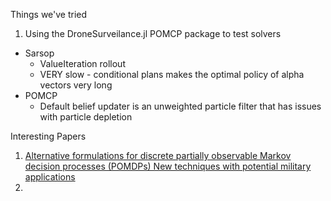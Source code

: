 Things we've tried
1. Using the DroneSurveilance.jl POMCP package to test solvers
  * Sarsop
    * ValueIteration rollout
    * VERY slow - conditional plans makes the optimal policy of alpha vectors very long
  * POMCP
    * Default belief updater is an unweighted particle filter that has issues with particle depletion
   

Interesting Papers
1. [Alternative formulations for discrete partially observable Markov decision processes (POMDPs)
New techniques with potential military applications](https://cradpdf.drdc-rddc.gc.ca/PDFS/unc431/p816751_A1b.pdf)
2. 

